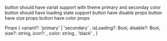 button should have variat support with theme primary and seconday color
button should have loading state support
button have disable props
button have size props
button have color props 

Props {
    variant?: 'primary' | 'secondary' ,
    isLoading?: Bool,
    disable?: Bool,
    size?: string,
    icon?: <Icon />,
    color: string , 'black' ,
}